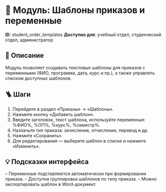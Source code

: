 # 📘 Модуль: Шаблоны приказов и переменные
**ID**: student_order_templates
**Доступно для**: учебный отдел, студенческий отдел, администратор

## 📝 Описание
Модуль позволяет создавать текстовые шаблоны для приказов с переменными (ФИО, программа, дата, курс и пр.), а также управлять списком доступных шаблонов.

## 🪜 Шаги
1. Перейдите в раздел «Приказы» → «Шаблоны».
2. Нажмите кнопку «Добавить шаблон».
3. Введите заголовок, текст шаблона, используйте переменные: %ФИО%, %ОП%, %курс%, %семестр%.
4. Назначьте тип приказа: зачисление, отчисление, перевод и др.
5. Нажмите «Сохранить».
6. Для редактирования — выберите шаблон в списке и нажмите «Изменить».

## 💡 Подсказки интерфейса
– Переменные подставляются автоматически при формировании приказа.
– Доступна группировка шаблонов по типу приказа.
– Можно экспортировать шаблон в Word-документ.
